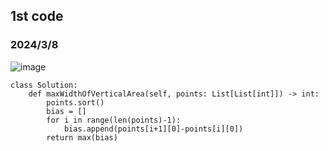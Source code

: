 ## 1st code
### 2024/3/8
![image](https://github.com/PhoenixCHW/My_leetcode/assets/39382795/25ebb56d-16c3-47b5-bff9-80a77bf5c044)

```python3
class Solution:
    def maxWidthOfVerticalArea(self, points: List[List[int]]) -> int:
        points.sort()
        bias = []
        for i in range(len(points)-1):
            bias.append(points[i+1][0]-points[i][0])
        return max(bias)


```
